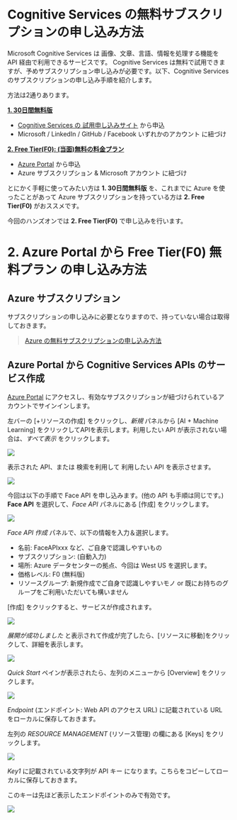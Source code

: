 # Cognitive Services の無料サブスクリプションの申し込み方法
Microsoft Cognitive Services は 画像、文章、言語、情報を処理する機能を API 経由で利用できるサービスです。
Cognitive Services は無料で試用できますが、予めサブスクリプション申し込みが必要です。以下、Cognitive Services のサブスクリプションの申し込み手順を紹介します。

方法は2通りあります。

**[1. 30日間無料版](https://github.com/ayako/AAJP-EmotionBotHoL/blob/master/CognitiveSubscriptionTrial.md#1-30日間無料版の申し込み方法)**
- [Cognitive Services の 試用申し込みサイト](https://azure.microsoft.com/ja-jp/try/cognitive-services/) から申込
- Microsoft / LinkedIn / GitHub / Facebook いずれかのアカウント に紐づけ

**[2. Free Tier(F0): (当面)無料の料金プラン](#2-azure-portal-から-free-tierf0-無料プラン-の申し込み方法)**
- [Azure Portal](https://portal.azure.com/) から申込
- Azure サブスクリプション & Microsoft アカウント に紐づけ

とにかく手軽に使ってみたい方は **1. 30日間無料版** を、これまでに Azure を使ったことがあって Azure サブスクリプションを持っている方は **2. Free Tier(F0)** がおススメです。

今回のハンズオンでは **2. Free Tier(F0)** で申し込みを行います。


# 2. Azure Portal から Free Tier(F0) 無料プラン の申し込み方法

## Azure サブスクリプション
サブスクリプションの申し込みに必要となりますので、持っていない場合は取得しておきます。

>[Azure の無料サブスクリプションの申し込み方法](https://github.com/ayako/AAJP-EmotionBotHoL/blob/master/AzureSubscriptionTrial.md)


## Azure Portal から Cognitive Services APIs のサービス作成

[Azure Portal](https://portal.azure.com/) にアクセスし、有効なサブスクリプションが紐づけられているアカウントでサインインします。

左バーの [+リソースの作成] をクリックし、*新規* パネルから [AI + Machine Learning] をクリックしてAPIを表示します。利用したい API が表示されない場合は、*すべて表示* をクリックします。

![](/media/20180520_1.PNG)

表示された API、または 検索を利用して 利用したい API を表示させます。

![](/media/20180315_07.PNG)

今回は以下の手順で Face API を申し込みます。(他の API も手順は同じです。)
**Face API** を選択して、*Face API* パネルにある [作成] をクリックします。

![](/media/20180315_08.PNG)

*Face API 作成* パネルで、以下の情報を入力＆選択します。

- 名前: FaceAPIxxx など、ご自身で認識しやすいもの
- サブスクリプション: (自動入力)
- 場所: Azure データセンターの拠点、今回は West US を選択します。
- 価格レベル: F0 (無料版)
- リソースグループ: 新規作成でご自身で認識しやすいモノ or 既にお持ちのグループをご利用いただいても構いません

[作成] をクリックすると、サービスが作成されます。

![](/media/20180315_09.PNG)

*展開が成功しました* と表示されて作成が完了したら、[リソースに移動]をクリックして、詳細を表示します。

![](/media/20180315_10.PNG)

*Quick Start* ペインが表示されたら、左列のメニューから [Overview] をクリックします。

![](/media/20180315_11.PNG)

*Endpoint* (エンドポイント: Web API のアクセス URL) に記載されている URL をローカルに保存しておきます。

左列の *RESOURCE MANAGEMENT* (リソース管理) の欄にある [Keys] をクリックします。

![](/media/20180315_12.PNG)

*Key1* に記載されている文字列が API キー になります。こちらをコピーしてローカルに保存しておきます。

このキーは先ほど表示したエンドポイントのみで有効です。

![](/media/20180315_13.PNG)
